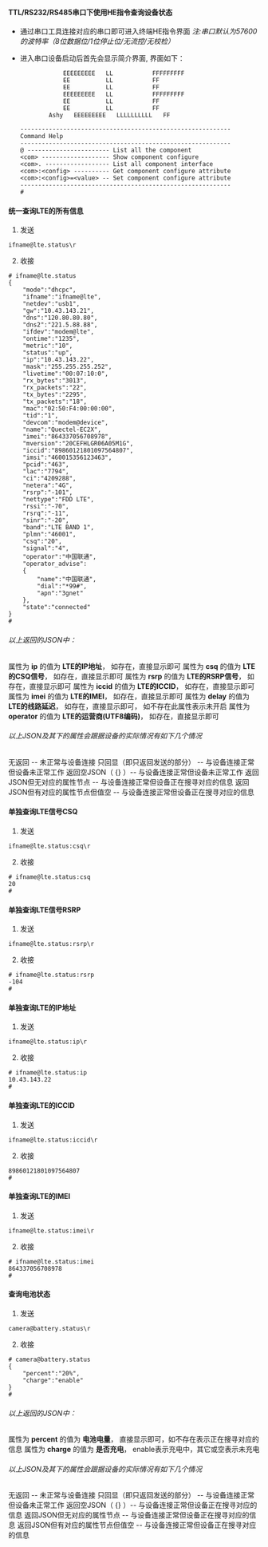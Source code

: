 

#### TTL/RS232/RS485串口下使用HE指令查询设备状态

- 通过串口工具连接对应的串口即可进入终端HE指令界面
 *注:串口默认为57600的波特率（8位数据位/1位停止位/无流控/无校检）*

- 进入串口设备启动后首先会显示简介界面, 界面如下：
    ```
                EEEEEEEEE   LL           FFFFFFFFF
                EE          LL           FF
                EE          LL           FF
                EEEEEEEEE   LL           FFFFFFFFF
                EE          LL           FF
                EE          LL           FF
            Ashy   EEEEEEEEE   LLLLLLLLLL   FF

    -----------------------------------------------------------
    Command Help
    -----------------------------------------------------------
    @ ----------------------- List all the component
    <com> ------------------- Show component configure
    <com>. ------------------ List all component interface
    <com>:<config> ---------- Get component configure attribute
    <com>:<config>=<value> -- Set component configure attribute
    -----------------------------------------------------------
    # 
    ```




#### 统一查询LTE的所有信息
1. 发送
```
ifname@lte.status\r
```

2. 收接
```
# ifname@lte.status
{
    "mode":"dhcpc",
    "ifname":"ifname@lte",
    "netdev":"usb1",
    "gw":"10.43.143.21",
    "dns":"120.80.80.80",
    "dns2":"221.5.88.88",
    "ifdev":"modem@lte",
    "ontime":"1235",
    "metric":"10",
    "status":"up",
    "ip":"10.43.143.22",
    "mask":"255.255.255.252",
    "livetime":"00:07:10:0",
    "rx_bytes":"3013",
    "rx_packets":"22",
    "tx_bytes":"2295",
    "tx_packets":"18",
    "mac":"02:50:F4:00:00:00",
    "tid":"1",
    "devcom":"modem@device",
    "name":"Quectel-EC2X",
    "imei":"864337056708978",
    "mversion":"20CEFHLGR06A05M1G",
    "iccid":"89860121801097564807",
    "imsi":"460015356123463",
    "pcid":"463",
    "lac":"7794",
    "ci":"4209288",
    "netera":"4G",
    "rsrp":"-101",
    "nettype":"FDD LTE",
    "rssi":"-70",
    "rsrq":"-11",
    "sinr":"-20",
    "band":"LTE BAND 1",
    "plmn":"46001",
    "csq":"20",
    "signal":"4",
    "operator":"中国联通",
    "operator_advise":
    {
        "name":"中国联通",
        "dial":"*99#",
        "apn":"3gnet"
    },
    "state":"connected"
}
# 
```
###### 以上返回的JSON中：
属性为 **ip** 的值为 **LTE的IP地址**， 如存在，直接显示即可
属性为 **csq** 的值为 **LTE的CSQ信号**， 如存在，直接显示即可
属性为 **rsrp** 的值为 **LTE的RSRP信号**， 如存在，直接显示即可
属性为 **iccid** 的值为 **LTE的ICCID**， 如存在，直接显示即可
属性为 **imei** 的值为 **LTE的IMEI**， 如存在，直接显示即可
属性为 **delay** 的值为 **LTE的线路延迟**， 如存在，直接显示即可， 如不存在此属性表示未开启
属性为 **operator** 的值为 **LTE的运营商(UTF8编码)**， 如存在，直接显示即可

###### 以上JSON及其下的属性会跟据设备的实际情况有如下几个情况
无返回 -- 未正常与设备连接
只回显（即只返回发送的部分） -- 与设备连接正常但设备未正常工作
返回空JSON（ {} ）-- 与设备连接正常但设备未正常工作
返回JSON但无对应的属性节点 -- 与设备连接正常但设备正在搜寻对应的信息
返回JSON但有对应的属性节点但值空 -- 与设备连接正常但设备正在搜寻对应的信息






#### 单独查询LTE信号CSQ
1. 发送
```
ifname@lte.status:csq\r
```

2. 收接
```
# ifname@lte.status:csq
20
# 
```


#### 单独查询LTE信号RSRP
1. 发送
```
ifname@lte.status:rsrp\r
```

2. 收接
```
# ifname@lte.status:rsrp
-104
# 
```


#### 单独查询LTE的IP地址
1. 发送
```
ifname@lte.status:ip\r
```

2. 收接
```
# ifname@lte.status:ip
10.43.143.22
# 
```


#### 单独查询LTE的ICCID
1. 发送
```
ifname@lte.status:iccid\r
```

2. 收接
```
89860121801097564807
# 
```


#### 单独查询LTE的IMEI
1. 发送
```
ifname@lte.status:imei\r
```

2. 收接
```
# ifname@lte.status:imei
864337056708978
# 
```





#### 查询电池状态
1. 发送
```
camera@battery.status\r
```

2. 收接
```
# camera@battery.status
{
    "percent":"20%",
    "charge":"enable"
}
# 
```
###### 以上返回的JSON中：
属性为 **percent** 的值为 **电池电量**， 直接显示即可，如不存在表示正在搜寻对应的信息
属性为 **charge** 的值为 **是否充电**， enable表示充电中，其它或空表示未充电

###### 以上JSON及其下的属性会跟据设备的实际情况有如下几个情况
无返回 -- 未正常与设备连接
只回显（即只返回发送的部分） -- 与设备连接正常但设备未正常工作
返回空JSON（ {} ）-- 与设备连接正常但设备正在搜寻对应的信息
返回JSON但无对应的属性节点 -- 与设备连接正常但设备正在搜寻对应的信息
返回JSON但有对应的属性节点但值空 -- 与设备连接正常但设备正在搜寻对应的信息

